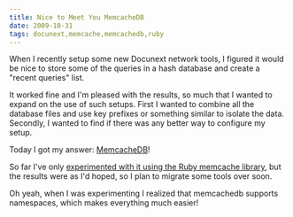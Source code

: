 ```yaml
---
title: Nice to Meet You MemcacheDB 
date: 2009-10-31
tags: docunext,memcache,memcachedb,ruby
---
```

When I recently setup some new Docunext network tools, I figured it would be nice to store some of the queries in a hash database and create a "recent queries" list.

It worked fine and I'm pleased with the results, so much that I wanted to expand on the use of such setups. First I wanted to combine all the database files and use key prefixes or something similar to isolate the data. Secondly, I wanted to find if there was any better way to configure my setup.

Today I got my answer: <a href="http://memcachedb.org/" rel="nofollow">MemcacheDB</a>!

So far I've only [experimented with it using the Ruby memcache library](http://www.docunext.com/blog/2009/10/ruby-memcached.html), but the results were as I'd hoped, so I plan to migrate some tools over soon.

Oh yeah, when I was experimenting I realized that memcachedb supports namespaces, which makes everything much easier!

